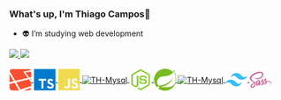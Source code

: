### What's up, I'm Thiago Campos👋
- 👽 I’m studying web development
<div>
  <a href="https://github.com/thfields">
  <img height="160em" src="https://github-readme-stats.vercel.app/api?username=thfields&show_icons=true&theme=blue-green&include_all_commits=true&count_private=true"/>
  <img height="160em" src="https://github-readme-stats.vercel.app/api/top-langs/?username=thfields&layout=compact&langs_count=7&theme=blue-green"/>
</div>
<div style="display: inline_block"><br>

<img align="center" alt="TH-Js" height="40" width="40" src="https://raw.githubusercontent.com/devicons/devicon/master/icons/laravel/laravel-plain.svg">
<img align="center" alt="TH-Js" height="40" width="40" src="https://raw.githubusercontent.com/devicons/devicon/master/icons/typescript/typescript-plain.svg"> 
<img align="center" alt="TH-Js" height="40" width="40" src="https://raw.githubusercontent.com/devicons/devicon/master/icons/javascript/javascript-plain.svg"> 
<img align="center" alt="TH-Mysql" height="40" width="40" src="https://cdn.jsdelivr.net/gh/devicons/devicon/icons/react/react-original.svg"> 
<img align="center" alt="TH-HTML" height="40" width="40" src="https://raw.githubusercontent.com/devicons/devicon/master/icons/nodejs/nodejs-original.svg"> 
<img align="center" alt="TH-HTML" height="40" width="40" src="https://raw.githubusercontent.com/devicons/devicon/master/icons/spring/spring-original.svg"> 
<img align="center" alt="TH-Mysql" height="40" width="40" src="https://cdn.jsdelivr.net/gh/devicons/devicon/icons/python/python-original.svg"> 
<img align="center" alt="TH-CSS" height="40" width="40" src="https://raw.githubusercontent.com/devicons/devicon/master/icons/tailwindcss/tailwindcss-plain.svg">
<img align="center" alt="TH-CSS" height="40" width="40" src="https://raw.githubusercontent.com/devicons/devicon/master/icons/sass/sass-original.svg">



